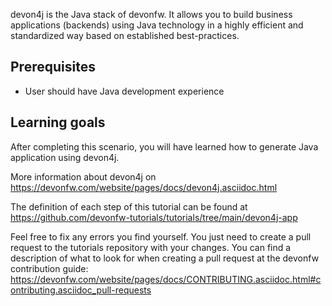 devon4j is the Java stack of devonfw. It allows you to build business applications (backends) using Java technology in a highly efficient and standardized way based on established best-practices.

## Prerequisites
* User should have Java development experience

## Learning goals
After completing this scenario, you will have learned how to generate Java application using devon4j.

More information about devon4j on https://devonfw.com/website/pages/docs/devon4j.asciidoc.html




The definition of each step of this tutorial can be found at https://github.com/devonfw-tutorials/tutorials/tree/main/devon4j-app

Feel free to fix any errors you find yourself. You just need to create a pull request to the tutorials repository with your changes.
You can find a description of what to look for when creating a pull request at the devonfw contribution guide: https://devonfw.com/website/pages/docs/CONTRIBUTING.asciidoc.html#contributing.asciidoc_pull-requests
